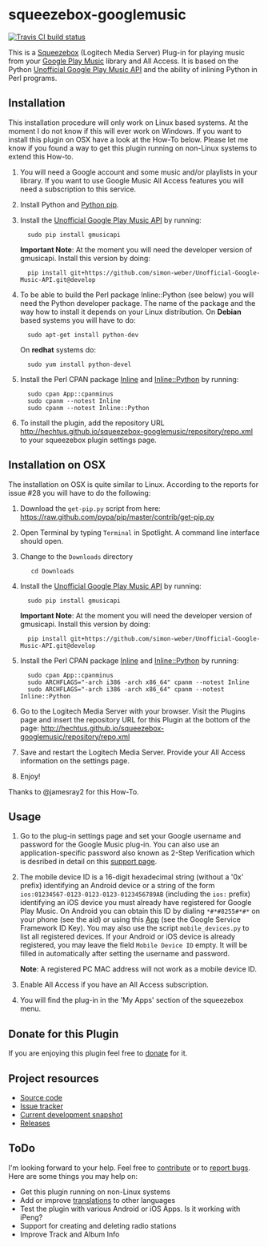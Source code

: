 squeezebox-googlemusic
======================

[![Travis CI build status](https://travis-ci.org/hechtus/squeezebox-googlemusic.png?branch=master)](https://travis-ci.org/hechtus/squeezebox-googlemusic)

This is a [Squeezebox](http://www.mysqueezebox.com/) (Logitech Media
Server) Plug-in for playing music from your [Google Play
Music](https://play.google.com/music/) library and All Access. It is
based on the Python [Unofficial Google Play Music
API](http://unofficial-google-music-api.readthedocs.org/) and the
ability of inlining Python in Perl programs.

Installation
------------

This installation procedure will only work on Linux based systems. At
the moment I do not know if this will ever work on Windows. If you
want to install this plugin on OSX have a look at the How-To
below. Please let me know if you found a way to get this plugin
running on non-Linux systems to extend this How-to.

1. You will need a Google account and some music and/or playlists in
   your library. If you want to use Google Music All Access features
   you will need a subscription to this service.

1. Install Python and [Python pip](http://www.pip-installer.org).

1. Install the [Unofficial Google Play Music
   API](https://github.com/simon-weber/Unofficial-Google-Music-API>)
   by running:

         sudo pip install gmusicapi
         
   **Important Note**: At the moment you will need the developer
     version of gmusicapi. Install this version by doing:

         pip install git+https://github.com/simon-weber/Unofficial-Google-Music-API.git@develop

1. To be able to build the Perl package Inline::Python (see below) you
   will need the Python developer package. The name of the package and
   the way how to install it depends on your Linux distribution. On
   **Debian** based systems you will have to do:

         sudo apt-get install python-dev

   On **redhat** systems do:

         sudo yum install python-devel

1. Install the Perl CPAN package
   [Inline](http://search.cpan.org/~ingy/Inline/) and
   [Inline::Python](http://search.cpan.org/~nine/Inline-Python/) by
   running:

         sudo cpan App::cpanminus
         sudo cpanm --notest Inline
         sudo cpanm --notest Inline::Python

1. To install the plugin, add the repository URL
   http://hechtus.github.io/squeezebox-googlemusic/repository/repo.xml
   to your squeezebox plugin settings page.

Installation on OSX
-------------------

The installation on OSX is quite similar to Linux. According to the
reports for issue #28 you will have to do the following:

1. Download the ```get-pip.py``` script from here:
   https://raw.github.com/pypa/pip/master/contrib/get-pip.py

1. Open Terminal by typing ```Terminal``` in Spotlight. A command line
   interface should open.

1. Change to the ```Downloads``` directory

   		  cd Downloads

1. Install the [Unofficial Google Play Music
   API](https://github.com/simon-weber/Unofficial-Google-Music-API>)
   by running:

         sudo pip install gmusicapi
         
   **Important Note**: At the moment you will need the developer
     version of gmusicapi. Install this version by doing:

         pip install git+https://github.com/simon-weber/Unofficial-Google-Music-API.git@develop

1. Install the Perl CPAN package
   [Inline](http://search.cpan.org/~ingy/Inline/) and
   [Inline::Python](http://search.cpan.org/~nine/Inline-Python/) by
   running:

         sudo cpan App::cpanminus
         sudo ARCHFLAGS="-arch i386 -arch x86_64" cpanm --notest Inline
         sudo ARCHFLAGS="-arch i386 -arch x86_64" cpanm --notest Inline::Python

1. Go to the Logitech Media Server with your browser. Visit the
   Plugins page and insert the repository URL for this Plugin at the
   bottom of the page:
   http://hechtus.github.io/squeezebox-googlemusic/repository/repo.xml

1. Save and restart the Logitech Media Server. Provide your All Access
   information on the settings page.

1. Enjoy!

Thanks to @jamesray2 for this How-To.

Usage
-----

1. Go to the plug-in settings page and set your Google username and
   password for the Google Music plug-in. You can also use an
   application-specific password also known as 2-Step Verification
   which is desribed in detail on this [support
   page](https://support.google.com/accounts/answer/185833).

1. The mobile device ID is a 16-digit hexadecimal string (without a
   '0x' prefix) identifying an Android device or a string of the form
   `ios:01234567-0123-0123-0123-0123456789AB` (including the `ios:`
   prefix) identifying an iOS device you must already have registered
   for Google Play Music. On Android you can obtain this ID by dialing
   `*#*#8255#*#*` on your phone (see the aid) or using this
   [App](https://play.google.com/store/apps/details?id=com.evozi.deviceid)
   (see the Google Service Framework ID Key). You may also use the
   script `mobile_devices.py` to list all registered devices. If your
   Android or iOS device is already registered, you may leave the
   field `Mobile Device ID` empty. It will be filled in automatically
   after setting the username and password.

   **Note**: A registered PC MAC address will not work as a mobile
     device ID.

1. Enable All Access if you have an All Access subscription.

1. You will find the plug-in in the 'My Apps' section of the
   squeezebox menu.

Donate for this	Plugin
----------------------

If you are enjoying this plugin feel free to
[donate](https://www.paypal.com/cgi-bin/webscr?cmd=_s-xclick&hosted_button_id=Z2KE8W5HW9F8W)
for it.

Project resources
-----------------

* [Source code](https://github.com/hechtus/squeezebox-googlemusic)
* [Issue tracker](https://github.com/hechtus/squeezebox-googlemusic/issues)
* [Current development snapshot](https://github.com/hechtus/squeezebox-googlemusic/archive/master.zip)
* [Releases](https://github.com/hechtus/squeezebox-googlemusic/releases)

ToDo
----

I'm looking forward to your help. Feel free to
[contribute](https://help.github.com/articles/fork-a-repo) or to
[report
bugs](https://github.com/hechtus/squeezebox-googlemusic/issues). Here
are some things you may help on:

* Get this plugin running on non-Linux systems
* Add or improve
  [translations](https://github.com/hechtus/squeezebox-googlemusic/blob/master/GoogleMusic/strings.txt)
  to other languages
* Test the plugin with various Android or iOS Apps. Is it working with
  iPeng?
* Support for creating and deleting radio stations
* Improve Track and Album Info
